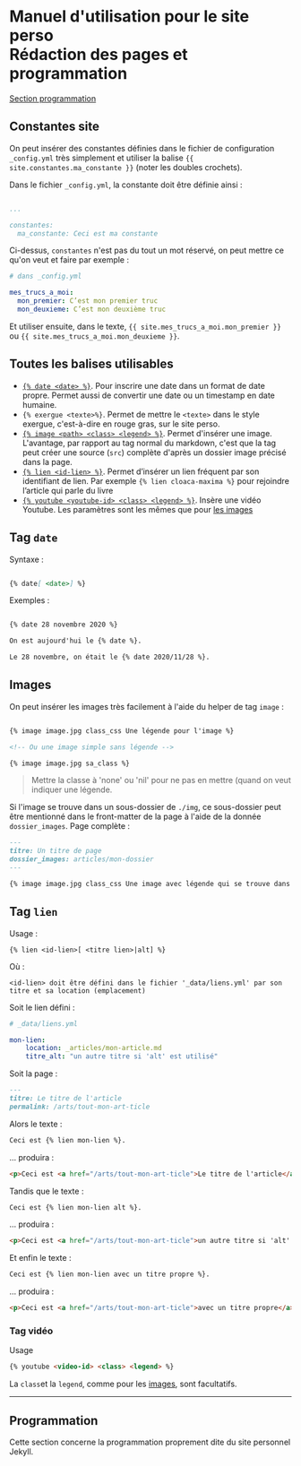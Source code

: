 # Manuel d'utilisation pour le site perso<br>Rédaction des pages et programmation



[Section programmation](#programmation)



## Constantes site

On peut insérer des constantes définies dans le fichier de configuration `_config.yml` très simplement et utiliser la balise `{{ site.constantes.ma_constante }}` (noter les doubles crochets).

Dans le fichier `_config.yml`, la constante doit être définie ainsi :

~~~yaml

...

constantes:
  ma_constante: Ceci est ma constante

~~~

Ci-dessus, `constantes` n'est pas du tout un mot réservé, on peut mettre ce qu'on veut et faire par exemple :

~~~yaml
# dans _config.yml

mes_trucs_a_moi:
  mon_premier: C’est mon premier truc
  mon_deuxieme: C’est mon deuxième truc

~~~

Et utiliser ensuite, dans le texte, `{{ site.mes_trucs_a_moi.mon_premier }}` ou  `{{ site.mes_trucs_a_moi.mon_deuxieme }}`.

## Toutes les balises utilisables

* [`{% date <date> %}`](#tag_date). Pour inscrire une date dans un format de date propre. Permet aussi de convertir une date ou un timestamp en date humaine.
* `{% exergue <texte>%}`. Permet de mettre le `<texte>` dans le style exergue, c'est-à-dire en rouge gras, sur le site perso.
* [`{% image <path> <class> <legend> %}`](#tag_image). Permet d'insérer une image. L'avantage, par rapport au tag normal du markdown, c'est que la tag peut créer une source (`src`) complète d'après un dossier image précisé dans la page.
* [`{% lien <id-lien> %}`](#lien_tag). Permet d’insérer un lien fréquent par son identifiant de lien. Par exemple `{% lien cloaca-maxima %}` pour rejoindre l’article qui parle du livre
* [`{% youtube <youtube-id> <class> <legend> %}`](#video_tag). Insère une vidéo Youtube. Les paramètres sont les mêmes que pour [les images](#tag_image)

<a id="tag_date"></a>

## Tag `date`

Syntaxe :

~~~markdown

{% date[ <date>] %}

~~~

Exemples :

~~~markdown

{% date 28 novembre 2020 %}

On est aujourd'hui le {% date %}.

Le 28 novembre, on était le {% date 2020/11/28 %}.
~~~

<a id="tag_image"></a>

## Images

On peut insérer les images très facilement à l'aide du helper de tag `image` :

~~~markdown

{% image image.jpg class_css Une légende pour l'image %}

<!-- Ou une image simple sans légende -->

{% image image.jpg sa_class %}

~~~

> Mettre la classe à 'none' ou 'nil' pour ne pas en mettre (quand on veut indiquer une légende.

Si l'image se trouve dans un sous-dossier de `./img`, ce sous-dossier peut être mentionné dans le front-matter de la page à l'aide de la donnée `dossier_images`. Page complète :

~~~markdown
---
titre: Un titre de page
dossier_images: articles/mon-dossier
---

{% image image.jpg class_css Une image avec légende qui se trouve dans le dossier ./img/articles/mon-dossier/ %}

~~~



<a id="lien_tag"></a>

## Tag `lien`

Usage :

~~~
{% lien <id-lien>[ <titre lien>|alt] %}
~~~

Où :

~~~
<id-lien> doit être défini dans le fichier '_data/liens.yml' par son titre et sa location (emplacement)
~~~

Soit le lien défini :

~~~YAML
# _data/liens.yml

mon-lien:
	location: _articles/mon-article.md
	titre_alt: "un autre titre si 'alt' est utilisé"
~~~

Soit la page :

~~~markdown
---
titre: Le titre de l'article
permalink: /arts/tout-mon-art-ticle
~~~

Alors le texte :

~~~markdown
Ceci est {% lien mon-lien %}.
~~~

… produira :

~~~html
<p>Ceci est <a href="/arts/tout-mon-art-ticle">Le titre de l'article</a>.</p>
~~~

Tandis que le texte :

~~~markdown
Ceci est {% lien mon-lien alt %}.
~~~

… produira :

~~~html
<p>Ceci est <a href="/arts/tout-mon-art-ticle">un autre titre si 'alt' est utilisé</a>.</p>
~~~

Et enfin le texte :

~~~markdown
Ceci est {% lien mon-lien avec un titre propre %}.
~~~

… produira :

~~~html
<p>Ceci est <a href="/arts/tout-mon-art-ticle">avec un titre propre</a>.</p>
~~~



<a id="video_tag"></a>

### Tag vidéo

Usage

~~~markdown
{% youtube <video-id> <class> <legend> %}
~~~

La `class`et la `legend`, comme pour les [images](#tag_image), sont facultatifs.







---



<a id="programmation"></a>

## Programmation

Cette section concerne la programmation proprement dite du site personnel Jekyll.